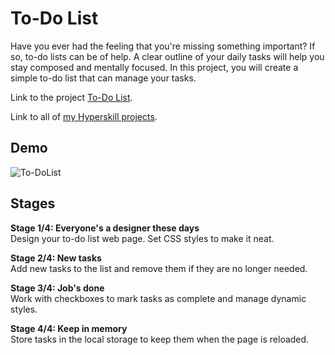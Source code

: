 # To-Do List
Have you ever had the feeling that you're missing something important? If so, to-do lists can be of help. 
A clear outline of your daily tasks will help you stay composed and mentally focused. 
In this project, you will create a simple to-do list that can manage your tasks.

Link to the project [To-Do List](https://hyperskill.org/projects/183).

Link to all of [my Hyperskill projects](https://github.com/ana117/hyperskilll-projects).

## Demo
![To-DoList](https://user-images.githubusercontent.com/63540951/129526185-4e1888e6-f873-4c27-a72f-93793c8ec20e.gif)

## Stages
**Stage 1/4: Everyone's a designer these days**\
Design your to-do list web page. Set CSS styles to make it neat.

**Stage 2/4: New tasks**\
Add new tasks to the list and remove them if they are no longer needed.

**Stage 3/4: Job's done**\
Work with checkboxes to mark tasks as complete and manage dynamic styles.

**Stage 4/4: Keep in memory**\
Store tasks in the local storage to keep them when the page is reloaded.
